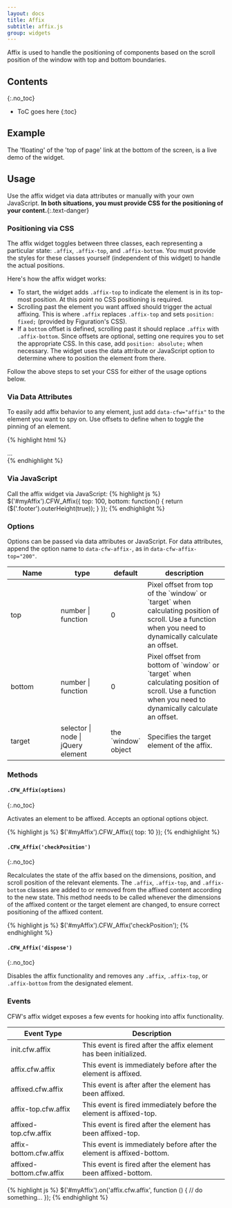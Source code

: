 ```yaml
---
layout: docs
title: Affix
subtitle: affix.js
group: widgets
---
```


Affix is used to handle the positioning of components based on the scroll position of the window with top and bottom boundaries.

## Contents
{:.no_toc}

* ToC goes here
{:toc}

## Example
The 'floating' of the 'top of page' link at the bottom of the screen, is a live demo of the widget.

## Usage

Use the affix widget via data attributes or manually with your own JavaScript. **In both situations, you must provide CSS for the positioning of your content.**{:.text-danger}

### Positioning via CSS

The affix widget toggles between three classes, each representing a particular state: `.affix`, `.affix-top`, and `.affix-bottom`. You must provide the styles for these classes yourself (independent of this widget) to handle the actual positions.

Here's how the affix widget works:

- To start, the widget adds `.affix-top` to indicate the element is in its top-most position. At this point no CSS positioning is required.
- Scrolling past the element you want affixed should trigger the actual affixing. This is where `.affix` replaces `.affix-top` and sets `position: fixed;` (provided by Figuration's CSS).
- If a `bottom` offset is defined, scrolling past it should replace `.affix` with `.affix-bottom`. Since offsets are optional, setting one requires you to set the appropriate CSS. In this case, add `position: absolute;` when necessary. The widget uses the data attribute or JavaScript option to determine where to position the element from there.

Follow the above steps to set your CSS for either of the usage options below.

### Via Data Attributes

To easily add affix behavior to any element, just add `data-cfw="affix"` to the element you want to spy on. Use offsets to define when to toggle the pinning of an element.

{% highlight html %}
<div data-cfw="affix" data-cfw-affix-top="60" data-cfw-affix-bottom="200">
  ...
</div>
{% endhighlight %}

### Via JavaScript

Call the affix widget via JavaScript:
{% highlight js %}
$('#myAffix').CFW_Affix({
    top: 100,
    bottom: function() {
        return ($('.footer').outerHeight(true));
    }
});
{% endhighlight %}

### Options

Options can be passed via data attributes or JavaScript. For data attributes, append the option name to `data-cfw-affix-`, as in `data-cfw-affix-top="200"`.

<div class="table-scroll">
    <table class="table table-bordered table-striped">
        <thead>
            <tr>
                <th style="width: 100px;">Name</th>
                <th style="width: 100px;">type</th>
                <th style="width: 50px;">default</th>
                <th>description</th>
            </tr>
        </thead>
        <tbody>
            <tr>
                <td>top</td>
                <td>number | function</td>
                <td>0</td>
                <td>Pixel offset from top of the `window` or `target` when calculating position of scroll. Use a function when you need to dynamically calculate an offset.</td>
            </tr>
            <tr>
                <td>bottom</td>
                <td>number | function</td>
                <td>0</td>
                <td>Pixel offset from bottom of `window` or `target` when calculating position of scroll. Use a function when you need to dynamically calculate an offset.</td>
            </tr>
            <tr>
                <td>target</td>
                <td>selector | node | jQuery element</td>
                <td>the `window` object</td>
                <td>Specifies the target element of the affix.</td>
            </tr>
        </tbody>
    </table>
</div>

### Methods

#### `.CFW_Affix(options)`
{:.no_toc}

Activates an element to be affixed. Accepts an optional options object.

{% highlight js %}
$('#myAffix').CFW_Affix({
    top: 10
});
{% endhighlight %}

#### `.CFW_Affix('checkPosition')`
{:.no_toc}

Recalculates the state of the affix based on the dimensions, position, and scroll position of the relevant elements. The `.affix`, `.affix-top`, and `.affix-bottom` classes are added to or removed from the affixed content according to the new state. This method needs to be called whenever the dimensions of the affixed content or the target element are changed, to ensure correct positioning of the affixed content.

{% highlight js %}
$('#myAffix').CFW_Affix('checkPosition');
{% endhighlight %}

#### `.CFW_Affix('dispose')`
{:.no_toc}

Disables the affix functionality and removes any `.affix`, `.affix-top`, or `.affix-bottom` from the designated element.

### Events

CFW's affix widget exposes a few events for hooking into affix functionality.

<div class="table-scroll">
    <table class="table table-bordered table-striped">
        <thead>
            <tr>
                <th style="width: 150px;">Event Type</th>
                <th>Description</th>
            </tr>
        </thead>
        <tbody>
            <tr>
                <td>init.cfw.affix</td>
                <td>This event is fired after the affix element has been initialized.</td>
            </tr>
            <tr>
                <td>affix.cfw.affix</td>
                <td>This event is immediately before after the element is affixed.</td>
            </tr>
            <tr>
                <td>affixed.cfw.affix</td>
                <td>This event is after after the element has been affixed.</td>
            </tr>
            <tr>
                <td>affix-top.cfw.affix</td>
                <td>This event is fired immediately before the element is affixed-top.</td>
            </tr>
            <tr>
                <td>affixed-top.cfw.affix</td>
                <td>This event is fired after the element has been affixed-top.</td>
            </tr>
            <tr>
                <td>affix-bottom.cfw.affix</td>
                <td>This event is immediately before after the element is affixed-bottom.</td>
            </tr>
            <tr>
                <td>affixed-bottom.cfw.affix</td>
                <td>This event is fired after the element has been affixed-bottom.</td>
            </tr>
        </tbody>
    </table>
</div>

{% highlight js %}
$('#myAffix').on('affix.cfw.affix', function () {
  // do something...
});
{% endhighlight %}